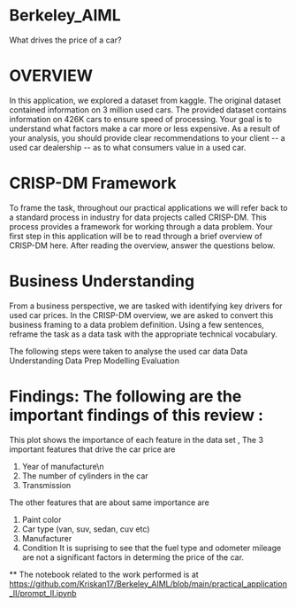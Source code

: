 # Berkeley_AIML
What drives the price of a car?


# OVERVIEW

In this application, we explored a dataset from kaggle. The original dataset contained information on 3 million used cars. The provided dataset contains information on 426K cars to ensure speed of processing. Your goal is to understand what factors make a car more or less expensive. As a result of your analysis, you should provide clear recommendations to your client -- a used car dealership -- as to what consumers value in a used car.

# CRISP-DM Framework
To frame the task, throughout our practical applications we will refer back to a standard process in industry for data projects called CRISP-DM. This process provides a framework for working through a data problem. Your first step in this application will be to read through a brief overview of CRISP-DM here. After reading the overview, answer the questions below.

# Business Understanding
From a business perspective, we are tasked with identifying key drivers for used car prices. In the CRISP-DM overview, we are asked to convert this business framing to a data problem definition. Using a few sentences, reframe the task as a data task with the appropriate technical vocabulary.

The following steps were taken to analyse the used car data
Data Understanding
Data Prep
Modelling
Evaluation


# Findings: The following are the important findings of this review : 



This plot shows the importance of each feature in the data set , The 3 important features that drive the car price are

1. Year of manufacture\n
2. The number of cylinders in the car
3. Transmission

The other features that are about same importance are

1. Paint color
2. Car type (van, suv, sedan, cuv etc)
3. Manufacturer
4. Condition
It is suprising to see that the fuel type and odometer mileage are not a significant factors in determing the price of the car.

** The notebook related to the work performed is at https://github.com/Kriskan17/Berkeley_AIML/blob/main/practical_application_II/prompt_II.ipynb


